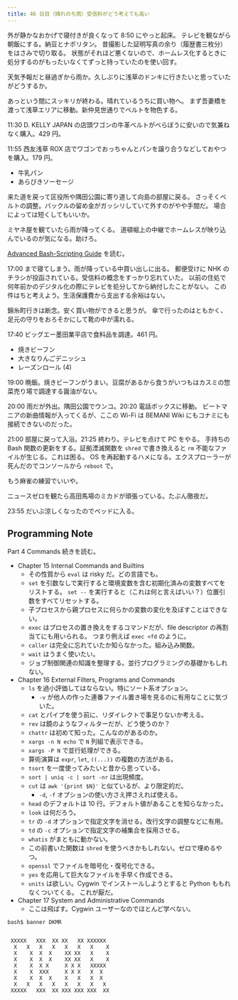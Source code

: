 ```yaml
---
title: 46 日目（晴れのち雨）受信料がどう考えても高い
---
```


外が静かなおかげで寝付きが良くなって 8:50 にやっと起床。
テレビを観ながら朝飯にする。納豆とナポリタン。
昔撮影した証明写真の余り（履歴書三枚分）をはさみで切り取る。
状態がそれほど悪くないので、ホームレス化するときに処分するのがもったいなくてずっと持っていたのを使い回す。

天気予報だと昼過ぎから雨か。久しぶりに浅草のドンキに行きたいと思っていたがどうするか。

あっという間にスッキリが終わる。晴れているうちに買い物へ。
まず吾妻橋を渡って浅草エリアに移動。新仲見世通りでベルトを物色する。

11:30 D. KELLY JAPAN の店頭ワゴンの牛革ベルトがべらぼうに安いので気兼ねなく購入。429 円。

11:55 西友浅草 ROX 店でワゴンでおっちゃんとパンを譲り合うなどしておやつを購入。179 円。

* 牛乳パン
* あらびきソーセージ

来た道を戻って区役所や隅田公園に寄り道して向島の部屋に戻る。
さっそくベルトの調整。バックルの留め金がガッシリしていて外すのがやや手間だ。
場合によっては短くしてもいいか。

ミヤネ屋を観ていたら雨が降ってくる。
道頓堀上の中継でホームレスが映り込んでいるのが気になる。助けろ。

[Advanced Bash-Scripting Guide][abs-guide] を読む。

17:00 まで寝てしまう。雨が降っている中買い出しに出る。
郵便受けに NHK のチラシが投函されている。受信料の概念をすっかり忘れていた。
以前の住処で何年前かのデジタル化の際にテレビを処分してから納付したことがない。
この件はちと考えよう。生活保護費から支出する余裕はない。

錦糸町行きは断念。安く買い物ができると思うが。
傘で行ったのはともかく、足元の守りをおろそかにして靴の中が濡れる。

17:40 ビッグエー墨田業平店で食料品を調達。461 円。

* 焼きビーフン
* 大きなりんごデニッシュ
* レーズンロール (4)

19:00 晩飯。焼きビーフンがうまい。豆腐があるから食うがいつもはカスミの惣菜売り場で調達する醤油がない。

20:00 雨だが外出。隅田公園でウンコ。20:20 電話ボックスに移動。
ビートマニアの新曲情報が入ってくるが、ここの Wi-Fi は BEMANI Wiki にもコナミにも接続できないのだった。

21:00 部屋に戻って入浴。21:25 終わり。テレビを点けて PC をやる。
手持ちの Bash 関数の更新をする。証拠湮滅関数を `shred` で書き換えると `rm` 不能なファイルが生じる。これは困る。
OS を再起動するハメになる。エクスプローラーが死んだのでコンソールから `reboot` で。

もう麻雀の練習でいいや。

ニュースゼロを観たら高田馬場のミカドが頑張っている。たぶん徹夜だ。

23:55 だいぶ涼しくなったのでベッドに入る。

## Programming Note

Part 4 Commands 続きを読む。

* Chapter 15 Internal Commands and Builtins
  * その性質から `eval` は risky だ。どの言語でも。
  * `set` を引数なしで実行すると環境変数を含む初期化済みの変数すべてをリストする。
    `set --` を実行すると（これは何と言えばいい？）位置引数をすべてリセットする。
  * 子プロセスから親プロセスに何らかの変数の変化を及ぼすことはできない。
  * `exec` はプロセスの置き換えをするコマンドだが、file descriptor の再割当てにも用いられる。
    つまり例えば `exec <fd` のように。
  * `caller` は完全に忘れていたか知らなかった。組み込み関数。
  * `wait` はうまく使いたい。
  * ジョブ制御関連の知識を整理する。並行プログラミングの基礎かもしれない。
* Chapter 16 External Filters, Programs and Commands
  * `ls` を過小評価してはならない。特にソート系オプション。
    * `-v` が他人の作った連番ファイル置き場を見るのに有用なことに気づいた。
  * `cat` とパイプを使う前に、リダイレクトで事足りないか考える。
  * `rev` は鏡のようなフィルターだが、どう使うのか？
  * `chattr` は初めて知った。こんなのがあるのか。
  * `xargs -n N echo` で `N` 列組で表示できる。
  * `xargs -P N` で並行処理ができる。
  * 算術演算は `expr`, `let`, `((...))` の複数の方法がある。
  * `tsort` を一度使ってみたいと昔から思っている。
  * `sort | uniq -c | sort -nr` は出現頻度。
  * `cut` は `awk '{print $N}'` と似ているが、より限定的だ。
    * `-d`, `-f` オプションの使い方さえ押さえれば使える。
  * `head` のデフォルトは 10 行。デフォルト値があることを知らなかった。
  * `look` は何だろう。
  * `tr` の `-d` オプションで指定文字を消せる。改行文字の調整などに有用。
  * `td` の `-c` オプションで指定文字の補集合を採用させる。
  * `whatis` がまともに動かない。
  * この前書いた関数は `shred` を使うべきかもしれない。ゼロで埋めるやつ。
  * `openssl` でファイルを暗号化・復号化できる。
  * `yes` を応用して巨大なファイルを手早く作成できる。
  * `units` は欲しい。Cygwin でインストールしようとすると Python ももれなくついてくる。
    これが厭だ。
* Chapter 17 System and Administrative Commands
  * ここは飛ばす。Cygwin ユーザーなのでほとんど学べない。

```shell
bash$ banner DKMR
                                
                                
 XXXXX   XXX  XX XX   XX XXXXXX 
  X   X   X   X   X   X   X    X
  X    X  X  X    XX XX   X    X
  X    X  X  X    XX XX   X    X
  X    X  X X     X X X   XXXXX 
  X    X  XXX     X X X   X  X  
  X    X  X  X    X   X   X  X  
  X   X   X   X   X   X   X   X 
 XXXXX   XXX  XX XXX XXX XXX  XX
                                
                                
```

[abs-guide]: https://www.tldp.org/LDP/abs/abs-guide.pdf
